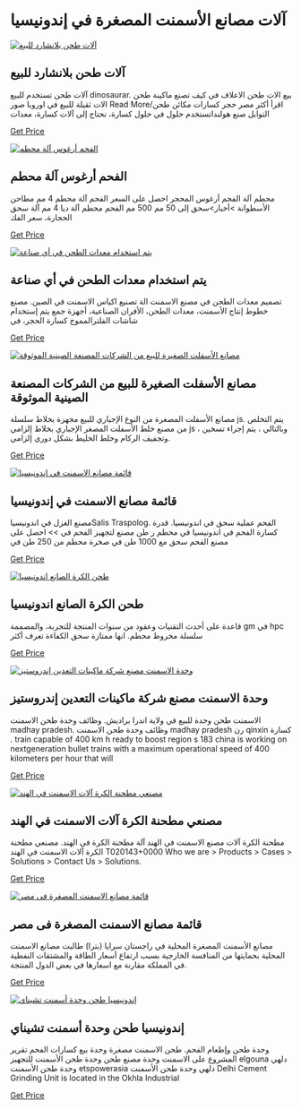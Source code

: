 # آلات مصانع الأسمنت المصغرة في إندونيسيا
<a href="https://mnn.zoosnet.net/LR/Chatpre.aspx?id=MNN94995150&p=https://vbl.co.za/" target="_blank">![آلات طحن بلانشارد للبيع](https://raw.githubusercontent.com/gcmcrusher/imgs/main/491.jpg)</a>
## آلات طحن بلانشارد للبيع
آلات طحن تستخدم للبيع dinosaurar. بيع الات طحن الاعلاف في كيف تصنع ماكينة طحن الات ثقيلة للبيع في اوروبا صور Read More/اقرأ أكثر مصر حجر كسارات مكائن طحن التوابل صنع هولنداتستخدم حلول في حلول كسارة، نحتاج إلى آلات كسارة، معدات 
<a href="https://mnn.zoosnet.net/LR/Chatpre.aspx?id=MNN94995150&p=https://vbl.co.za/" target="_blank">Get Price</a>
<a href="https://mnn.zoosnet.net/LR/Chatpre.aspx?id=MNN94995150&p=https://vbl.co.za/" target="_blank">![الفحم أرغوس آلة محطم](https://raw.githubusercontent.com/gcmcrusher/imgs/main/658.jpg)</a>
## الفحم أرغوس آلة محطم
محطم آلة الفحم أرغوس المحجر احصل على السعر الفحم آلة محطم 4 مم مطاحن الأسطوانة >أخبار>سحق إلى 50 مم 500 مم الفحم محطم آلة ديا 4 مم آلة سحق الحجارة، سعر الفك 
<a href="https://mnn.zoosnet.net/LR/Chatpre.aspx?id=MNN94995150&p=https://vbl.co.za/" target="_blank">Get Price</a>
<a href="https://mnn.zoosnet.net/LR/Chatpre.aspx?id=MNN94995150&p=https://vbl.co.za/" target="_blank">![يتم استخدام معدات الطحن في أي صناعة](https://raw.githubusercontent.com/gcmcrusher/imgs/main/42.jpg)</a>
## يتم استخدام معدات الطحن في أي صناعة
تصميم معدات الطحن في مصنع الاسمنت الة تصنيع اكياس الاسمنت في الصين. مصنع خطوط إنتاج الأسمنت، معدات الطحن، الأفران الصناعية، أجهزة جمع يتم إستخدام شاشات الفلترالمموج كسارة الحجر، في 
<a href="https://mnn.zoosnet.net/LR/Chatpre.aspx?id=MNN94995150&p=https://vbl.co.za/" target="_blank">Get Price</a>
<a href="https://mnn.zoosnet.net/LR/Chatpre.aspx?id=MNN94995150&p=https://vbl.co.za/" target="_blank">![مصانع الأسفلت الصغيرة للبيع من الشركات المصنعة الصينية الموثوقة](https://raw.githubusercontent.com/gcmcrusher/imgs/main/772.jpg)</a>
## مصانع الأسفلت الصغيرة للبيع من الشركات المصنعة الصينية الموثوقة
مصانع الأسفلت المصغرة من النوع الإجباري للبيع مجهزة بخلاط سلسلة js. يتم التخلص من مصنع خلط الأسفلت المصغر الإجباري بخلاط إلزامي js ، وبالتالي ، يتم إجراء تسخين وتجفيف الركام وخلط الخليط بشكل دوري إلزامي.
<a href="https://mnn.zoosnet.net/LR/Chatpre.aspx?id=MNN94995150&p=https://vbl.co.za/" target="_blank">Get Price</a>
<a href="https://mnn.zoosnet.net/LR/Chatpre.aspx?id=MNN94995150&p=https://vbl.co.za/" target="_blank">![قائمة مصانع الاسمنت في إندونيسيا](https://raw.githubusercontent.com/gcmcrusher/imgs/main/127.jpg)</a>
## قائمة مصانع الاسمنت في إندونيسيا
مصنع الغزل في اندونيسياSalis Traspolog. الفحم عملية سحق في اندونيسيا. قدرة كسارة الفحم في اندونيسيا في محطم ر طن مصنع لتجهيز الفحم في >> احصل على مصنع الفحم سحق مع 1000 طن في صخرة محطم من 250 طن في 
<a href="https://mnn.zoosnet.net/LR/Chatpre.aspx?id=MNN94995150&p=https://vbl.co.za/" target="_blank">Get Price</a>
<a href="https://mnn.zoosnet.net/LR/Chatpre.aspx?id=MNN94995150&p=https://vbl.co.za/" target="_blank">![طحن الكرة الصانع اندونيسيا](https://raw.githubusercontent.com/gcmcrusher/imgs/main/67.jpg)</a>
## طحن الكرة الصانع اندونيسيا
قاعدة على أحدث التقنيات وعقود من سنوات المنتجة للتجربة، والمصممة gm في hpc سلسلة مخروط محطم. انها ممتازة سحق الكفاءة تعرف أكثر
<a href="https://mnn.zoosnet.net/LR/Chatpre.aspx?id=MNN94995150&p=https://vbl.co.za/" target="_blank">Get Price</a>
<a href="https://mnn.zoosnet.net/LR/Chatpre.aspx?id=MNN94995150&p=https://vbl.co.za/" target="_blank">![وحدة الاسمنت مصنع شركة ماكينات التعدين إندروستيز](https://raw.githubusercontent.com/gcmcrusher/imgs/main/756.jpg)</a>
## وحدة الاسمنت مصنع شركة ماكينات التعدين إندروستيز
الاسمنت طحن وحدة للبيع في ولاية اندرا براديش. وظائف وحدة طحن الاسمنت madhay pradesh. وظائف وحدة طحن الاسمنت madhay pradesh رن qinxin كسارة . train capable of 400 km h ready to boost region s 183 china is working on nextgeneration bullet trains with a maximum operational speed of 400 kilometers per hour that will 
<a href="https://mnn.zoosnet.net/LR/Chatpre.aspx?id=MNN94995150&p=https://vbl.co.za/" target="_blank">Get Price</a>
<a href="https://mnn.zoosnet.net/LR/Chatpre.aspx?id=MNN94995150&p=https://vbl.co.za/" target="_blank">![مصنعي مطحنة الكرة آلات الاسمنت في الهند](https://raw.githubusercontent.com/gcmcrusher/imgs/main/595.jpg)</a>
## مصنعي مطحنة الكرة آلات الاسمنت في الهند
مطحنة الكرة آلات مصنع الاسمنت في الهند آلة مطحنة الكرة في الهند. مصنعي مطحنة الكرة آلات الاسمنت في الهند T020143+0000 Who we are > Products > Cases > Solutions > Contact Us > Solutions.
<a href="https://mnn.zoosnet.net/LR/Chatpre.aspx?id=MNN94995150&p=https://vbl.co.za/" target="_blank">Get Price</a>
<a href="https://mnn.zoosnet.net/LR/Chatpre.aspx?id=MNN94995150&p=https://vbl.co.za/" target="_blank">![قائمة مصانع الاسمنت المصغرة فى مصر](https://raw.githubusercontent.com/gcmcrusher/imgs/main/346.jpg)</a>
## قائمة مصانع الاسمنت المصغرة فى مصر
مصانع الأسمنت المصغرة المحلية في راجستان سرايا (بترا) طالبت مصانع الاسمنت المحلية بحمايتها من المنافسة الخارجية بسبب ارتفاع أسعار الطاقة والمشتقات النفطية في المملكة مقارنة مع اسعارها في بعض الدول المنتجة.
<a href="https://mnn.zoosnet.net/LR/Chatpre.aspx?id=MNN94995150&p=https://vbl.co.za/" target="_blank">Get Price</a>
<a href="https://mnn.zoosnet.net/LR/Chatpre.aspx?id=MNN94995150&p=https://vbl.co.za/" target="_blank">![إندونيسيا طحن وحدة أسمنت تشيناي](https://raw.githubusercontent.com/gcmcrusher/imgs/main/604.jpg)</a>
## إندونيسيا طحن وحدة أسمنت تشيناي
وحدة طحن وإطعام الفحم. طحن الاسمنت مصغرة وحدة بيع كسارات الفحم تقرير المشروع على الاسمنت وحدة مصنع طحن وحدة طحن الأسمنت للتجهيز elgouna دلهي وحدة طحن الأسمنت etspowerasia دلهي وحدة طحن الأسمنت Delhi Cement Grinding Unit is located in the Okhla Industrial 
<a href="https://mnn.zoosnet.net/LR/Chatpre.aspx?id=MNN94995150&p=https://vbl.co.za/" target="_blank">Get Price</a>
